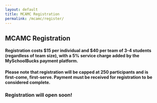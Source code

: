 ```yaml
---
layout: default
title: MCAMC Registration
permalink: /mcamc/register/
---
```

## MCAMC Registration

#### Registration costs $15 per individual and $40 per team of 3-4 students (regardless of team size), with a 5% service charge added by the MySchoolBucks payment platform.

<h4><b>Please note that registration will be capped at 250 participants and is first-come, first-serve. Payment must be received for registration to be considered complete.</b></h4>

<!--### Registration is now closed! We will be reaching out to all participants by email shortly.-->
### Registration will open soon!

<!--### I am registering as a/an...
<div style="text-align: center">
<span class="reg-choice" id="reg0" onclick="reg(0)"> ... individual. </span>
<span class="reg-choice" id="reg1" onclick="reg(1)"> ... team of 3 or 4 students. </span>
</div>
<div class="cognito">
<script src="https://www.cognitoforms.com/s/5RmzrxaElkSFbjwAX0LpWA"></script>
</div>
<script type="text/javascript">
var choiceMade = false;
function reg(type)
{
  document.getElementById("reg0").style.display = "none";
  document.getElementById("reg1").style.display = "none";
  document.getElementById("i-am-registering-as-aan").style.display = "none";
  document.getElementById("mcamc-registration").style.display = "none";
  if (!choiceMade) {
    if (type === 0) {
      Cognito.load("forms", { id: "15" });
      Cognito.resize();
    }
    if (type === 1) {
      Cognito.load("forms", { id: "16" });
      Cognito.resize();
    }
    choiceMade = true;
  }
}
</script> -->
